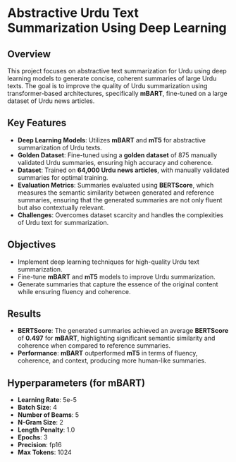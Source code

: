 # **Abstractive Urdu Text Summarization Using Deep Learning**

## **Overview**
This project focuses on abstractive text summarization for Urdu using deep learning models to generate concise, coherent summaries of large Urdu texts. The goal is to improve the quality of Urdu summarization using transformer-based architectures, specifically **mBART**, fine-tuned on a large dataset of Urdu news articles.

## **Key Features**
- **Deep Learning Models**: Utilizes **mBART** and **mT5** for abstractive summarization of Urdu texts.
- **Golden Dataset**: Fine-tuned using a **golden dataset** of 875 manually validated Urdu summaries, ensuring high accuracy and coherence.
- **Dataset**: Trained on **64,000 Urdu news articles**, with manually validated summaries for optimal training.
- **Evaluation Metrics**: Summaries evaluated using **BERTScore**, which measures the semantic similarity between generated and reference summaries, ensuring that the generated summaries are not only fluent but also contextually relevant.
- **Challenges**: Overcomes dataset scarcity and handles the complexities of Urdu text for summarization.

## **Objectives**
- Implement deep learning techniques for high-quality Urdu text summarization.
- Fine-tune **mBART** and **mT5** models to improve Urdu summarization.
- Generate summaries that capture the essence of the original content while ensuring fluency and coherence.

## **Results**
- **BERTScore**: The generated summaries achieved an average **BERTScore** of **0.497** for **mBART**, highlighting significant semantic similarity and coherence when compared to reference summaries.
- **Performance**: **mBART** outperformed **mT5** in terms of fluency, coherence, and context, producing more human-like summaries.

## **Hyperparameters (for mBART)**
- **Learning Rate**: 5e-5
- **Batch Size**: 4
- **Number of Beams**: 5
- **N-Gram Size**: 2
- **Length Penalty**: 1.0
- **Epochs**: 3
- **Precision**: fp16
- **Max Tokens**: 1024

